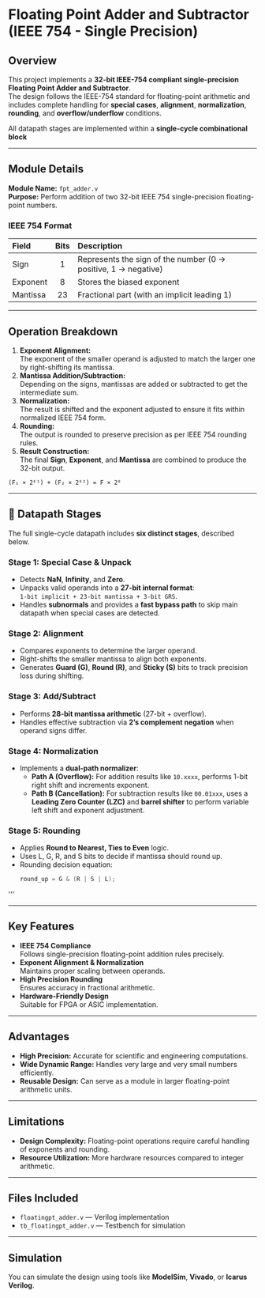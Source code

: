 # Floating Point Adder and Subtractor (IEEE 754 - Single Precision)

## Overview
This project implements a **32-bit IEEE-754 compliant single-precision Floating Point Adder and Subtractor**.  
The design follows the IEEE-754 standard for floating-point arithmetic and includes complete handling for **special cases**, **alignment**, **normalization**, **rounding**, and **overflow/underflow** conditions.

All datapath stages are implemented within a **single-cycle combinational block**

---

## Module Details
**Module Name:** `fpt_adder.v`  
**Purpose:** Perform addition of two 32-bit IEEE 754 single-precision floating-point numbers.

### IEEE 754 Format
| Field | Bits | Description |
|:------|:----:|:-------------|
| Sign | 1 | Represents the sign of the number (0 → positive, 1 → negative) |
| Exponent | 8 | Stores the biased exponent |
| Mantissa | 23 | Fractional part (with an implicit leading 1) |

---

## Operation Breakdown
1. **Exponent Alignment:**  
   The exponent of the smaller operand is adjusted to match the larger one by right-shifting its mantissa.  
2. **Mantissa Addition/Subtraction:**  
   Depending on the signs, mantissas are added or subtracted to get the intermediate sum.  
3. **Normalization:**  
   The result is shifted and the exponent adjusted to ensure it fits within normalized IEEE 754 form.  
4. **Rounding:**  
   The output is rounded to preserve precision as per IEEE 754 rounding rules.  
5. **Result Construction:**  
   The final **Sign**, **Exponent**, and **Mantissa** are combined to produce the 32-bit output.  


`(F₁ × 2ᴱ¹) + (F₂ × 2ᴱ²) = F × 2ᴱ`

---
## 🧩 Datapath Stages
The full single-cycle datapath includes **six distinct stages**, described below.

### **Stage 1: Special Case & Unpack**
- Detects **NaN**, **Infinity**, and **Zero**.  
- Unpacks valid operands into a **27-bit internal format**:  
  `1-bit implicit + 23-bit mantissa + 3-bit GRS`.  
- Handles **subnormals** and provides a **fast bypass path** to skip main datapath when special cases are detected.

### **Stage 2: Alignment**
- Compares exponents to determine the larger operand.  
- Right-shifts the smaller mantissa to align both exponents.  
- Generates **Guard (G)**, **Round (R)**, and **Sticky (S)** bits to track precision loss during shifting.

### **Stage 3: Add/Subtract**
- Performs **28-bit mantissa arithmetic** (27-bit + overflow).  
- Handles effective subtraction via **2’s complement negation** when operand signs differ.

### **Stage 4: Normalization**
- Implements a **dual-path normalizer**:
  - **Path A (Overflow):** For addition results like `10.xxxx`, performs 1-bit right shift and increments exponent.
  - **Path B (Cancellation):** For subtraction results like `00.01xxx`, uses a **Leading Zero Counter (LZC)** and **barrel shifter** to perform variable left shift and exponent adjustment.

### **Stage 5: Rounding**
- Applies **Round to Nearest, Ties to Even** logic.  
- Uses L, G, R, and S bits to decide if mantissa should round up.  
- Rounding decision equation:
  ```verilog
  round_up = G & (R | S | L);
'''


---

## Key Features
- **IEEE 754 Compliance**  
  Follows single-precision floating-point addition rules precisely.  
- **Exponent Alignment & Normalization**  
  Maintains proper scaling between operands.  
- **High Precision Rounding**  
  Ensures accuracy in fractional arithmetic.  
- **Hardware-Friendly Design**  
  Suitable for FPGA or ASIC implementation.

---

## Advantages
- **High Precision:** Accurate for scientific and engineering computations.  
- **Wide Dynamic Range:** Handles very large and very small numbers efficiently.  
- **Reusable Design:** Can serve as a module in larger floating-point arithmetic units.

---

## Limitations
- **Design Complexity:** Floating-point operations require careful handling of exponents and rounding.  
- **Resource Utilization:** More hardware resources compared to integer arithmetic.

---

## Files Included
- `floatingpt_adder.v` — Verilog implementation  
- `tb_floatingpt_adder.v` — Testbench for simulation  

---

## Simulation
You can simulate the design using tools like **ModelSim**, **Vivado**, or **Icarus Verilog**.




